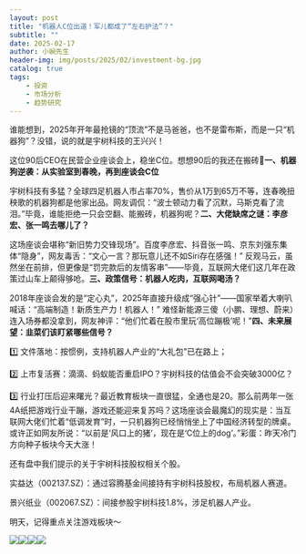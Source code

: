 ```yaml
---
layout: post
title: "机器人C位出道！军儿都成了“左右护法”？"
subtitle: ""
date: 2025-02-17
author: 小豌先生
header-img: img/posts/2025/02/investment-bg.jpg
catalog: true
tags:
    - 投资
    - 市场分析
    - 趋势研究
---
```


谁能想到，2025年开年最抢镜的“顶流”不是马爸爸，也不是雷布斯，而是一只“机器狗”？没错，说的就是宇树科技的王兴兴！

这位90后CEO在民营企业座谈会上，稳坐C位。想想90后的我还在搬砖🙊**一、机器狗逆袭：从实验室到春晚，再到座谈会C位**

宇树科技有多猛？全球四足机器人市占率70%，售价从1万到65万不等，连春晚扭秧歌的机器狗都是他家出品。网友调侃：“波士顿动力看了沉默，马斯克看了流泪。”毕竟，谁能拒绝一只会空翻、能搬砖，机器狗呢？**二、大佬缺席之谜：李彦宏、张一鸣去哪儿了？**

这场座谈会堪称“新旧势力交锋现场”。百度李彦宏、抖音张一鸣、京东刘强东集体“隐身”，网友毒舌：“文心一言？那玩意儿还不如Siri存在感强！” 反观马云，虽然坐在前排，但更像是“罚完款后的友情客串”——毕竟，互联网大佬们这几年在政策过山车上颠得够呛。**三、政策信号：机器人吃肉，互联网喝汤？**

2018年座谈会发的是“定心丸”，2025年直接升级成“强心针”——国家举着大喇叭喊话：“高端制造！新质生产力！机器人！” 难怪新能源三傻（小鹏、理想、蔚来）连入场券都没拿到，网友神评：“他们忙着在股市里玩‘高位蹦极’呢！”**四、未来展望：韭菜们该盯紧哪些信号？**

1️⃣ 文件落地：按惯例，支持机器人产业的“大礼包”已在路上；

2️⃣ 上市复活赛：滴滴、蚂蚁能否重启IPO？宇树科技的估值会不会突破3000亿？

3️⃣ 行业打压后迎来曙光？最近教育板块一直很猛，全通也是20。那么前两年一张4A纸把游戏行业干蹦，游戏还能迎来复苏吗？这场座谈会最魔幻的现实是：当互联网大佬们忙着“低调发育”时，一只机器狗已经悄悄坐上了中国经济转型的牌桌。或许正如网友所说：“以前是‘风口上的猪’，现在是‘C位上的dog’。”彩蛋：昨天冷门方向种子板块今天大涨！

还有盘中我们提示的关于宇树科技股权相关个股。

实益达（002137.SZ）：通过容腾基金间接持有宇树科技股权，布局机器人赛道。

景兴纸业（002067.SZ）：间接参股宇树科技1.8%，涉足机器人产业。

明天，记得重点关注游戏板块～

![](https://mmbiz.qpic.cn/sz_mmbiz_jpg/https://mmbiz.qpic.cn/sz_mmbiz_jpg/ViaIfpMVXKTTqdRv3JQr6tcRBvTyvNXXdqoFApnonvD94HK72v1tml3Apf15xJuHFEsyUQYXqB2vqCL46fjHxDA/640?wx_fmt=jpeg)![](https://mmbiz.qpic.cn/sz_mmbiz_jpg/https://mmbiz.qpic.cn/sz_mmbiz_jpg/ViaIfpMVXKTTqdRv3JQr6tcRBvTyvNXXdYBBAd6QX2rSjoQpQcksRYFticCS9COPwFDoAkJ7ygichAyLZ0IQLSmUw/640?wx_fmt=jpeg)![](https://mmbiz.qpic.cn/sz_mmbiz_jpg/https://mmbiz.qpic.cn/sz_mmbiz_jpg/ViaIfpMVXKTTqdRv3JQr6tcRBvTyvNXXddaSP1aibQRMjmCufVciamKzcdyvdPRgmPqAT5C84U456G9d59xmvaT8g/640?wx_fmt=jpeg)![](https://mmbiz.qpic.cn/sz_mmbiz_jpg/https://mmbiz.qpic.cn/sz_mmbiz_jpg/ViaIfpMVXKTTqdRv3JQr6tcRBvTyvNXXdE3vVr3ibnicxJicN5RyVv7bWf3hyTFT3H4I9b3SiaaAMXSSAjIPeHnHNJg/640?wx_fmt=jpeg)